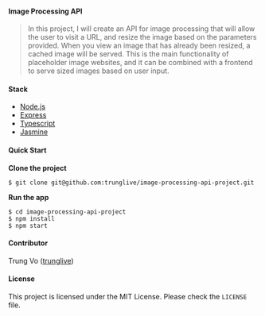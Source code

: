 #### Image Processing API

> In this project, I will create an API for image processing that will allow the user to visit a URL, and resize the image based on the parameters provided. When you view an image that has already been resized, a cached image will be served. This is the main functionality of placeholder image websites, and it can be combined with a frontend to serve sized images based on user input.

#### Stack

* [Node.js](https://github.com/nodejs/node)
* [Express](https://github.com/expressjs/express)
* [Typescript](https://github.com/microsoft/TypeScript)
* [Jasmine](https://github.com/jasmine/jasmine)

#### Quick Start

**Clone the project**

```shell
$ git clone git@github.com:trunglive/image-processing-api-project.git
```

**Run the app**

```shell
$ cd image-processing-api-project
$ npm install
$ npm start
```

#### Contributor

Trung Vo ([trunglive](https://github.com/trunglive))

#### License

This project is licensed under the MIT License. Please check the `LICENSE` file.
